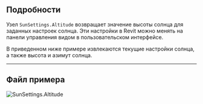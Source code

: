 ## Подробности
Узел `SunSettings.Altitude` возвращает значение высоты солнца для заданных настроек солнца. Эти настройки в Revit можно менять на панели управления видом в пользовательском интерфейсе.

В приведенном ниже примере извлекаются текущие настройки солнца, а также высота и азимут солнца.
___
## Файл примера

![SunSettings.Altitude](./Revit.Elements.SunSettings.Altitude_img.jpg)

